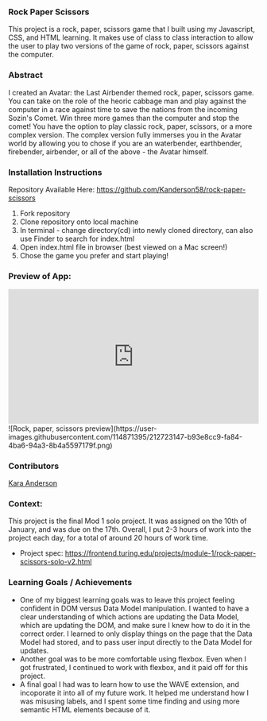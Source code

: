 ### Rock Paper Scissors
This project is a rock, paper, scissors game that I built using my Javascript, CSS, and HTML learning.  It makes use of class to class interaction to allow the user to play two versions of the game of rock, paper, scissors against the computer.

### Abstract
I created an Avatar: the Last Airbender themed rock, paper, scissors game.  You can take on the role of the heoric cabbage man and play against the computer in a race against time to save the nations from the incoming Sozin's Comet.  Win three more games than the computer and stop the comet!  You have the option to play classic rock, paper, scissors, or a more complex version.  The complex version fully immerses you in the Avatar world by allowing you to chose if you are an waterbender, earthbender, firebender, airbender, or all of the above - the Avatar himself.

### Installation Instructions
Repository Available Here: https://github.com/Kanderson58/rock-paper-scissors

1. Fork repository
2. Clone repository onto local machine
3. In terminal - change directory(cd) into newly cloned directory, can also use Finder to search for index.html
4. Open index.html file in browser (best viewed on a Mac screen!)
5. Chose the game you prefer and start playing!

### Preview of App:
<div style="position: relative; padding-bottom: 53.85416666666667%; height: 0;"><iframe src="https://www.loom.com/embed/69b319a46c1f4410807a46ac7b2ce87e" frameborder="0" webkitallowfullscreen mozallowfullscreen allowfullscreen style="position: absolute; top: 0; left: 0; width: 100%; height: 100%;"></iframe></div>
![Rock, paper, scissors preview](https://user-images.githubusercontent.com/114871395/212723147-b93e8cc9-fa84-4ba6-94a3-8b4a5597179f.png)

### Contributors
[Kara Anderson](https://github.com/Kanderson58)

### Context:
This project is the final Mod 1 solo project.  It was assigned on the 10th of January, and was due on the 17th.  Overall, I put 2-3 hours of work into the project each day, for a total of around 20 hours of work time.
- Project spec: https://frontend.turing.edu/projects/module-1/rock-paper-scissors-solo-v2.html

### Learning Goals / Achievements
- One of my biggest learning goals was to leave this project feeling confident in DOM versus Data Model manipulation.  I wanted to have a clear understanding of which actions are updating the Data Model, which are updating the DOM, and make sure I knew how to do it in the correct order.  I learned to only display things on the page that the Data Model had stored, and to pass user input directly to the Data Model for updates.
- Another goal was to be more comfortable using flexbox.  Even when I got frustrated, I continued to work with flexbox, and it paid off for this project.
- A final goal I had was to learn how to use the WAVE extension, and incoporate it into all of my future work.  It helped me understand how I was misusing labels, and I spent some time finding and using more semantic HTML elements because of it.